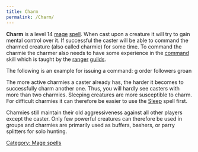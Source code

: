 ```yaml
---
title: Charm
permalink: /Charm/
---
```


**Charm** is a level 14 [mage](mage "wikilink")
[spell](spell "wikilink"). When cast upon a creature it will try to gain
mental control over it. If successful the caster will be able to command
the charmed creature (also called charmie) for some time. To command the
charmie the charmer also needs to have some experience in the
[command](command "wikilink") skill which is taught by the
[ranger](ranger "wikilink") [guilds](guilds "wikilink").

The following is an example for issuing a command: <nowiki>g order
followers groan

</pre>

The more active charmies a caster already has, the harder it becomes to
successfully charm another one. Thus, you will hardly see casters with
more than two charmies. Sleeping creatures are more susceptible to
charm. For difficult charmies it can therefore be easier to use the
[Sleep](Sleep "wikilink") spell first.

Charmies still maintain their old aggressiveness against all other
players except the caster. Only few powerful creatures can therefore be
used in groups and charmies are primarily used as buffers, bashers, or
parry splitters for solo hunting.

[Category: Mage spells](Category:_Mage_spells "wikilink")